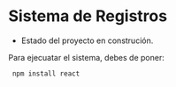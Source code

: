 <h1>Sistema de Registros</h1>

- Estado del proyecto en construción.

Para ejecuatar el sistema, debes de poner:

``` npm install react```
